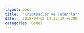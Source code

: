 ```yaml
---
layout: post
title:  "Kriptoağlar ve Token'lar"
date:   2018-04-03 14:25:19 +0300
categories: Genel
---
```


